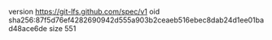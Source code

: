 version https://git-lfs.github.com/spec/v1
oid sha256:87f5d76ef4282690942d555a903b2ceaeb516ebec8dab24d1ee01bad48ace6de
size 551
